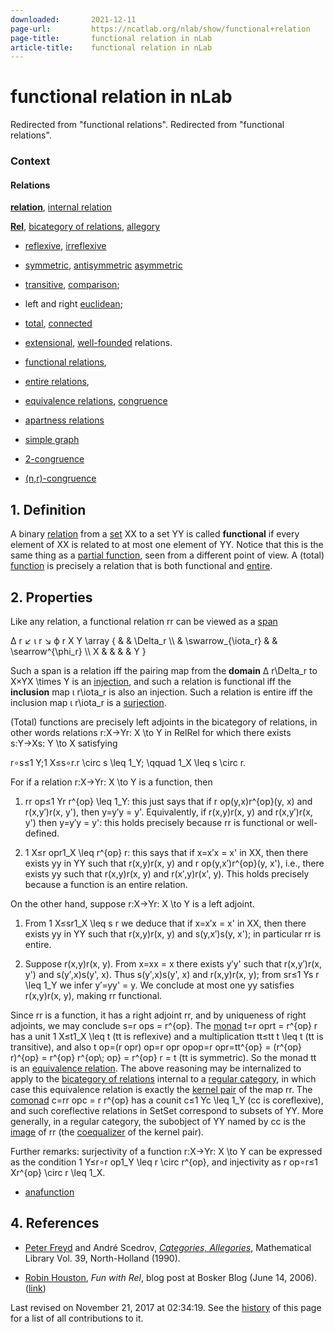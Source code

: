 ```yaml
---
downloaded:       2021-12-11
page-url:         https://ncatlab.org/nlab/show/functional+relation
page-title:       functional relation in nLab
article-title:    functional relation in nLab
---
```

# functional relation in nLab

Redirected from "functional relations".
Redirected from "functional relations".

### Context

#### Relations

__[relation][1]__, [internal relation][2]

__[Rel][3]__, [bicategory of relations][4], [allegory][5]

-   [reflexive][6], [irreflexive][7]
    
-   [symmetric][8], [antisymmetric][9] [asymmetric][10]
    
-   [transitive][11], [comparison][12];
    
-   left and right [euclidean][13];
    
-   [total][14], [connected][15]
    
-   [extensional][16], [well-founded][17] relations.
    
-   [functional relations][18],
    
-   [entire relations][19],
    
-   [equivalence relations][20], [congruence][21]
    
-   [apartness relations][22]
    
-   [simple graph][23]
    

-   [2-congruence][24]
    
-   [(n,r)-congruence][25]
    

## 1\. Definition

A binary [relation][26] from a [set][27] XX to a set YY is called __functional__ if every element of XX is related to at most one element of YY. Notice that this is the same thing as a [partial function][28], seen from a different point of view. A (total) [function][29] is precisely a relation that is both functional and [entire][30].

## 2\. Properties

Like any relation, a functional relation rr can be viewed as a [span][31]

Δ r ↙ ι r ↘ ϕ r X Y \\array { & & \\Delta\_r \\\\ & \\swarrow\_{\\iota\_r} & & \\searrow^{\\phi\_r} \\\\ X & & & & Y }

Such a span is a relation iff the pairing map from the __domain__ Δ r\\Delta\_r to X×YX \\times Y is an [injection][32], and such a relation is functional iff the __inclusion__ map ι r\\iota\_r is also an injection. Such a relation is entire iff the inclusion map ι r\\iota\_r is a [surjection][33].

(Total) functions are precisely left adjoints in the bicategory of relations, in other words relations r:X→Yr: X \\to Y in RelRel for which there exists s:Y→Xs: Y \\to X satisfying

r∘s≤1 Y;1 X≤s∘r.r \\circ s \\leq 1\_Y; \\qquad 1\_X \\leq s \\circ r.

For if a relation r:X→Yr: X \\to Y is a function, then

1.  rr op≤1 Yr r^{op} \\leq 1\_Y: this just says that if r op(y,x)r^{op}(y, x) and r(x,y′)r(x, y'), then y\=y′y = y'. Equivalently, if r(x,y)r(x, y) and r(x,y′)r(x, y') then y\=y′y = y': this holds precisely because rr is functional or well-defined.
    
2.  1 X≤r opr1\_X \\leq r^{op} r: this says that if x\=x′x = x' in XX, then there exists yy in YY such that r(x,y)r(x, y) and r op(y,x′)r^{op}(y, x'), i.e., there exists yy such that r(x,y)r(x, y) and r(x′,y)r(x', y). This holds precisely because a function is an entire relation.
    

On the other hand, suppose r:X→Yr: X \\to Y is a left adjoint.

1.  From 1 X≤sr1\_X \\leq s r we deduce that if x\=x′x = x' in XX, then there exists yy in YY such that r(x,y)r(x, y) and s(y,x′)s(y, x'); in particular rr is entire.
    
2.  Suppose r(x,y)r(x, y). From x\=xx = x there exists y′y' such that r(x,y′)r(x, y') and s(y′,x)s(y', x). Thus s(y′,x)s(y', x) and r(x,y)r(x, y); from sr≤1 Ys r \\leq 1\_Y we infer y′\=yy' = y. We conclude at most one yy satisfies r(x,y)r(x, y), making rr functional.
    

Since rr is a function, it has a right adjoint rr, and by uniqueness of right adjoints, we may conclude s\=r ops = r^{op}. The [monad][34] t\=r oprt = r^{op} r has a unit 1 X≤t1\_X \\leq t (tt is reflexive) and a multiplication tt≤tt t \\leq t (tt is transitive), and also t op\=(r opr) op\=r opr opop\=r opr\=tt^{op} = (r^{op} r)^{op} = r^{op} r^{op\\; op} = r^{op} r = t (tt is symmetric). So the monad tt is an [equivalence relation][35]. The above reasoning may be internalized to apply to the [bicategory of relations][36] internal to a [regular category][37], in which case this equivalence relation is exactly the [kernel pair][38] of the map rr. The [comonad][39] c\=rr opc = r r^{op} has a counit c≤1 Yc \\leq 1\_Y (cc is coreflexive), and such coreflective relations in SetSet correspond to subsets of YY. More generally, in a regular category, the subobject of YY named by cc is the [image][40] of rr (the [coequalizer][41] of the kernel pair).

Further remarks: surjectivity of a function r:X→Yr: X \\to Y can be expressed as the condition 1 Y≤r∘r op1\_Y \\leq r \\circ r^{op}, and injectivity as r op∘r≤1 Xr^{op} \\circ r \\leq 1\_X.

-   [anafunction][42]

## 4\. References

-   [Peter Freyd][43] and André Scedrov, *[Categories, Allegories][44]*, Mathematical Library Vol. 39, North-Holland (1990).
    
-   [Robin Houston][45], *Fun with Rel*, blog post at Bosker Blog (June 14, 2006). ([link][46])
    

Last revised on November 21, 2017 at 02:34:19. See the [history][47] of this page for a list of all contributions to it.

[1]: https://ncatlab.org/nlab/show/relation
[2]: https://ncatlab.org/nlab/show/internal+relation
[3]: https://ncatlab.org/nlab/show/Rel
[4]: https://ncatlab.org/nlab/show/bicategory+of+relations
[5]: https://ncatlab.org/nlab/show/allegory
[6]: https://ncatlab.org/nlab/show/reflexive+relation
[7]: https://ncatlab.org/nlab/show/irreflexive+relation
[8]: https://ncatlab.org/nlab/show/symmetric+relation
[9]: https://ncatlab.org/nlab/show/antisymmetric+relation
[10]: https://ncatlab.org/nlab/show/asymmetric+relation
[11]: https://ncatlab.org/nlab/show/transitive+relation
[12]: https://ncatlab.org/nlab/show/comparison
[13]: https://ncatlab.org/nlab/show/euclidean+relation
[14]: https://ncatlab.org/nlab/show/total+relation
[15]: https://ncatlab.org/nlab/show/connected+relation
[16]: https://ncatlab.org/nlab/show/extensional+relation
[17]: https://ncatlab.org/nlab/show/well-founded+relation
[18]: https://ncatlab.org/nlab/show/functional+relations
[19]: https://ncatlab.org/nlab/show/entire+relations
[20]: https://ncatlab.org/nlab/show/equivalence+relations
[21]: https://ncatlab.org/nlab/show/congruence
[22]: https://ncatlab.org/nlab/show/apartness+relations
[23]: https://ncatlab.org/nlab/show/simple+graph
[24]: https://ncatlab.org/nlab/show/2-congruence
[25]: https://ncatlab.org/nlab/show/%28n%2Cr%29-congruence
[26]: https://ncatlab.org/nlab/show/relation
[27]: https://ncatlab.org/nlab/show/set
[28]: https://ncatlab.org/nlab/show/partial+function
[29]: https://ncatlab.org/nlab/show/function
[30]: https://ncatlab.org/nlab/show/entire+relation
[31]: https://ncatlab.org/nlab/show/span
[32]: https://ncatlab.org/nlab/show/injection
[33]: https://ncatlab.org/nlab/show/surjection
[34]: https://ncatlab.org/nlab/show/monad
[35]: https://ncatlab.org/nlab/show/equivalence+relation
[36]: https://ncatlab.org/nlab/show/bicategory+of+relations
[37]: https://ncatlab.org/nlab/show/regular+category
[38]: https://ncatlab.org/nlab/show/kernel+pair
[39]: https://ncatlab.org/nlab/show/comonad
[40]: https://ncatlab.org/nlab/show/image
[41]: https://ncatlab.org/nlab/show/coequalizer
[42]: https://ncatlab.org/nlab/show/anafunction
[43]: https://ncatlab.org/nlab/show/Peter+Freyd
[44]: https://ncatlab.org/nlab/show/Categories%2C+Allegories
[45]: https://ncatlab.org/nlab/show/Robin+Houston
[46]: https://bosker.wordpress.com/2006/06/14/fun-with-rel/
[47]: https://ncatlab.org/nlab/history/functional%20relation
